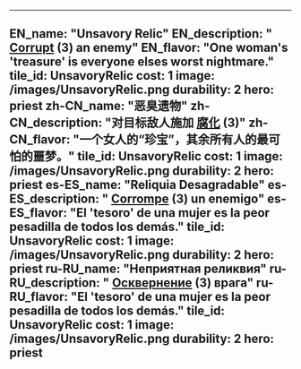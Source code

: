 ---

EN_name: "Unsavory Relic"
EN_description: " <u>Corrupt</u> (3) an enemy"
EN_flavor: "One woman's 'treasure' is everyone elses worst nightmare."
tile_id: UnsavoryRelic
cost: 1
image: /images/UnsavoryRelic.png
durability: 2
hero: priest
zh-CN_name: "恶臭遗物"
zh-CN_description: "对目标敌人施加 <u>腐化</u> (3)"
zh-CN_flavor: "一个女人的“珍宝”，其余所有人的最可怕的噩梦。"
tile_id: UnsavoryRelic
cost: 1
image: /images/UnsavoryRelic.png
durability: 2
hero: priest
es-ES_name: "Reliquia Desagradable"
es-ES_description: " <u>Corrompe</u> (3) un enemigo"
es-ES_flavor: "El 'tesoro' de una mujer es la peor pesadilla de todos los demás."
tile_id: UnsavoryRelic
cost: 1
image: /images/UnsavoryRelic.png
durability: 2
hero: priest
ru-RU_name: "Неприятная реликвия"
ru-RU_description: " <u>Осквернение</u> (3) врага"
ru-RU_flavor: "El 'tesoro' de una mujer es la peor pesadilla de todos los demás."
tile_id: UnsavoryRelic
cost: 1
image: /images/UnsavoryRelic.png
durability: 2
hero: priest
---